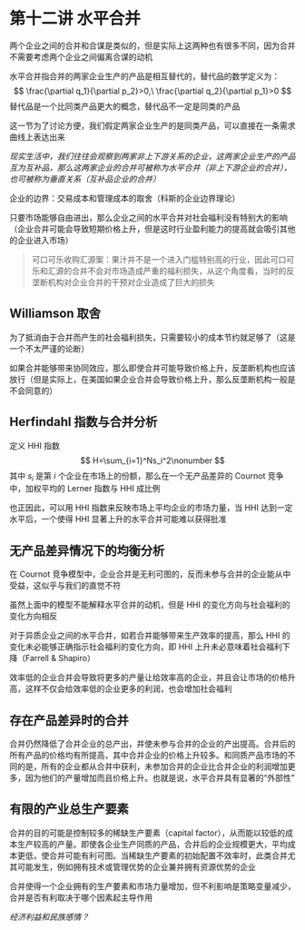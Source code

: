 # 第十二讲 水平合并

两个企业之间的合并和合谋是类似的，但是实际上这两种也有很多不同，因为合并不需要考虑两个企业之间偏离合谋的动机

水平合并指合并的两家企业生产的产品是相互替代的，替代品的数学定义为：
$$
\frac{\partial q_1}{\partial p_2}>0,\ \frac{\partial q_2}{\partial p_1}>0
$$
替代品是一个比同类产品更大的概念，替代品不一定是同类的产品

这一节为了讨论方便，我们假定两家企业生产的是同类产品，可以直接在一条需求曲线上表达出来

*现实生活中，我们往往会观察到两家非上下游关系的企业，这两家企业生产的产品互为互补品，那么这两家企业的合并可被称为水平合并（非上下游企业的合并），也可被称为垂直关系（互补品企业的合并）*

企业的边界：交易成本和管理成本的取舍（科斯的企业边界理论）

只要市场能够自由进出，那么企业之间的水平合并对社会福利没有特别大的影响（企业合并可能会导致短期价格上升，但是这时行业盈利能力的提高就会吸引其他的企业进入市场）

> 可口可乐收购汇源案：果汁并不是一个进入门槛特别高的行业，因此可口可乐和汇源的合并不会对市场造成严重的福利损失，从这个角度看，当时的反垄断机构对企业合并的干预对企业造成了巨大的损失

## Williamson 取舍

为了抵消由于合并而产生的社会福利损失，只需要较小的成本节约就足够了（这是一个不太严谨的论断）

如果合并能够带来协同效应，那么即使合并可能导致价格上升，反垄断机构也应该放行（但是实际上，在美国如果企业合并会导致价格上升，那么反垄断机构一般是不会同意的）

## Herfindahl 指数与合并分析

定义 HHI 指数
$$
H=\sum_{i=1}^Ns_i^2\nonumber
$$
其中 $s_i$ 是第 $i$ 个企业在市场上的份额，那么在一个无产品差异的 Cournot 竞争中，加权平均的 Lerner 指数与 HHI 成比例

也正因此，可以用 HHI 指数来反映市场上平均企业的市场力量，当 HHI 达到一定水平后，一个使得 HHI 显著上升的水平合并可能难以获得批准

## 无产品差异情况下的均衡分析

在 Cournot 竞争模型中，企业合并是无利可图的，反而未参与合并的企业能从中受益，这似乎与我们的直觉不符

虽然上面中的模型不能解释水平合并的动机，但是 HHI 的变化方向与社会福利的变化方向相反

对于异质企业之间的水平合并，如若合并能够带来生产效率的提高，那么 HHI 的变化未必能够正确指示社会福利的变化方向，即 HHI 上升未必意味着社会福利下降（Farrell & Shapiro）

效率低的企业合并会导致将更多的产量让给效率高的企业，并且会让市场的价格升高，这样不仅会给效率低的企业更多的利润，也会增加社会福利

## 存在产品差异时的合并

合并仍然降低了合并企业的总产出，并使未参与合并的企业的产出提高。合并后的所有产品的价格均有所提高，其中合并企业的价格上升较多。和同质产品市场的不同的是，所有的企业都从合并中获利，未参加合并的企业比合并企业的利润增加更多，因为他们的产量增加而且价格上升。也就是说，水平合并具有显著的“外部性” 

## 有限的产业总生产要素

合并的目的可能是控制较多的稀缺生产要素（capital factor），从而能以较低的成本生产较高的产量。即使各企业生产同质的产品，合并后的企业规模更大，平均成本更低，使合并可能有利可图。当稀缺生产要素的初始配置不效率时，此类合并尤其可能发生，例如拥有技术或管理优势的企业兼并拥有资源优势的企业

合并使得一个企业拥有的生产要素和市场力量增加，但不利影响是策略变量减少，合并是否有利取决于哪个因素起主导作用

*经济利益和民族感情？*